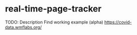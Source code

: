 # real-time-page-tracker
TODO: Description
Find working example (alpha) https://covid-data.wmflabs.org/
